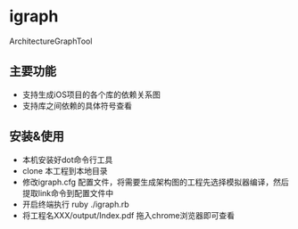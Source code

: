# igraph
ArchitectureGraphTool

## 主要功能
- 支持生成iOS项目的各个库的依赖关系图
- 支持库之间依赖的具体符号查看

## 安装&使用
- 本机安装好dot命令行工具
- clone 本工程到本地目录
- 修改igraph.cfg 配置文件，将需要生成架构图的工程先选择模拟器编译，然后提取link命令到配置文件中
- 开启终端执行 ruby ./igraph.rb
- 将工程名XXX/output/Index.pdf 拖入chrome浏览器即可查看
